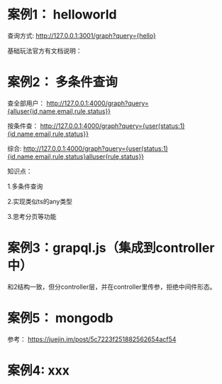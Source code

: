 # 案例1： helloworld

查询方式: 
http://127.0.0.1:3001/graph?query={hello}

基础玩法官方有文档说明：


# 案例2： 多条件查询

查全部用户：
http://127.0.0.1:4000/graph?query={alluser{id,name,email,rule,status}}

按条件查：
http://127.0.0.1:4000/graph?query={user(status:1){id,name,email,rule,status}}


综合:
http://127.0.0.1:4000/graph?query={user(status:1){id,name,email,rule,status}alluser{rule,status}}


知识点：

1.多条件查询


2.实现类似ts的any类型

3.思考分页等功能



# 案例3：grapql.js（集成到controller中）
和2结构一致，但分controller层，并在controller里传参，拒绝中间件形态。



# 案例5： mongodb

参考： https://juejin.im/post/5c7223f251882562654acf54


# 案例4: xxx


